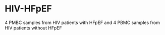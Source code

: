 # HIV-HFpEF
4 PMBC samples from HIV patients with HFpEF and 4 PBMC samples from HIV patients without HFpEF
